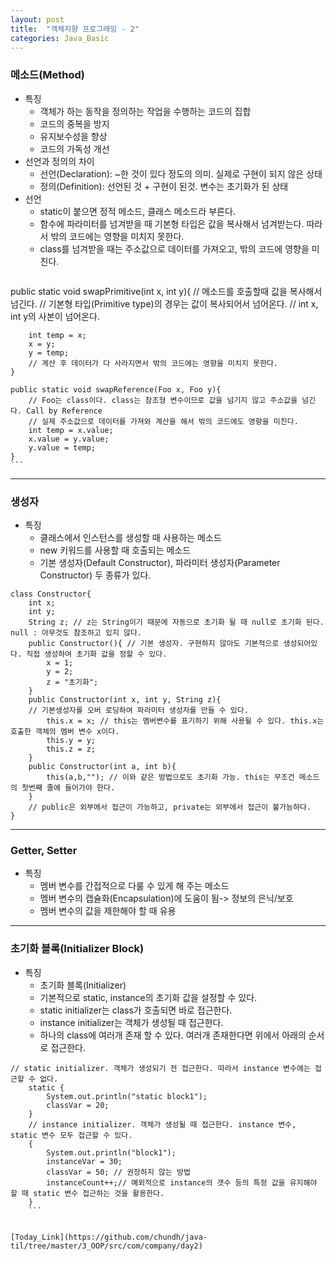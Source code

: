 ```yaml
---
layout: post
title:  "객체지향 프로그래밍 - 2"
categories: Java_Basic
---
```


### 메소드(Method)
- 특징
   * 객체가 하는 동작을 정의하는 작업을 수행하는 코드의 집합
   * 코드의 중복을 방지
   * 유지보수성을 향상
   * 코드의 가독성 개선
- 선언과 정의의 차이
   * 선언(Declaration): ~한 것이 있다 정도의 의미. 실제로 구현이 되지 않은 상태
   * 정의(Definition): 선언된 것 + 구현이 된것. 변수는 초기화가 된 상태
- 선언
   * static이 붙으면 정적 메소드, 클래스 메소드라 부른다.
   * 함수에 파라미터를 넘겨받을 때 기본형 타입은 값을 복사해서 넘겨받는다. 따라서 밖의 코드에는 영향을 미치지 못한다.
   * class를 넘겨받을 때는 주소값으로 데이터를 가져오고, 밖의 코드에 영향을 미친다.
	```
public static void swapPrimitive(int x, int y){
        // 메소드를 호출할때 값을 복사해서 넘긴다.
        // 기본형 타입(Primitive type)의 경우는 값이 복사되어서 넘어온다.
        // int x, int y의 사본이 넘어온다.

        int temp = x;
        x = y;
        y = temp;
        // 계산 후 데이터가 다 사라지면서 밖의 코드에는 영향을 미치지 못한다.
    }

    public static void swapReference(Foo x, Foo y){
        // Foo는 class이다. class는 참조형 변수이므로 값을 넘기지 않고 주소값을 넘긴다. Call by Reference
        // 실제 주소값으로 데이터를 가져와 계산을 해서 밖의 코드에도 영향을 미친다.
        int temp = x.value;
        x.value = y.value;
        y.value = temp;
    }
    ```
- - -

### 생성자
- 특징
   * 클래스에서 인스턴스를 생성할 때 사용하는 메소드
   * new 키워드를 사용할 때 호출되는 메소드
   * 기본 생성자(Default Constructor), 파라미터 생성자(Parameter Constructor) 두 종류가 있다.
```
class Constructor{
    int x;
    int y;
    String z; // z는 String이기 때문에 자동으로 초기화 될 때 null로 초기화 된다. null : 아무것도 참조하고 있지 않다.
    public Constructor(){ // 기본 생성자. 구현하지 않아도 기본적으로 생성되어있다. 직접 생성하여 초기화 값을 정할 수 있다.
        x = 1;
        y = 2;
        z = "초기화";
    }
    public Constructor(int x, int y, String z){
    // 기본생성자를 오버 로딩하여 파라미터 생성자를 만들 수 있다.
        this.x = x; // this는 멤버변수를 표기하기 위해 사용될 수 있다. this.x는 호출한 객체의 멤버 변수 x이다.
        this.y = y;
        this.z = z;
    }
    public Constructor(int a, int b){
        this(a,b,""); // 이와 같은 방법으로도 초기화 가능. this는 무조건 메소드의 첫번째 줄에 들어가야 한다.
    }
    // public은 외부에서 접근이 가능하고, private는 외부에서 접근이 불가능하다.
}
```
- - -
### Getter, Setter
- 특징
   * 멤버 변수를 간접적으로 다룰 수 있게 해 주는 메소드
   * 멤버 변수의 캡슐화(Encapsulation)에 도움이 됨-> 정보의 은닉/보호
   * 멤버 변수의 값을 제한해야 할 때 유용

- - -
### 초기화 블록(Initializer Block)
- 특징
   * 초기화 블록(Initializer)
   * 기본적으로 static, instance의 초기화 값을 설정할 수 있다.
   * static initializer는 class가 호출되면 바로 접근한다.
   * instance initializer는 객체가 생성될 때 접근한다.
   * 하나의 class에 여러개 존재 할 수 있다. 여러개 존재한다면 위에서 아래의 순서로 접근한다.
```
// static initializer. 객체가 생성되기 전 접근한다. 따라서 instance 변수에는 접근할 수 없다.
    static {
        System.out.println("static block1");
        classVar = 20;
    }
    // instance initializer. 객체가 생성될 때 접근한다. instance 변수, static 변수 모두 접근할 수 있다.
    {
        System.out.println("block1");
        instanceVar = 30;
        classVar = 50; // 권장하지 않는 방법
        instanceCount++;// 예외적으로 instance의 갯수 등의 특정 값을 유지해야 할 때 static 변수 접근하는 것을 활용한다.
    }
    ```
    
    
[Today_Link](https://github.com/chundh/java-til/tree/master/3_OOP/src/com/company/day2)